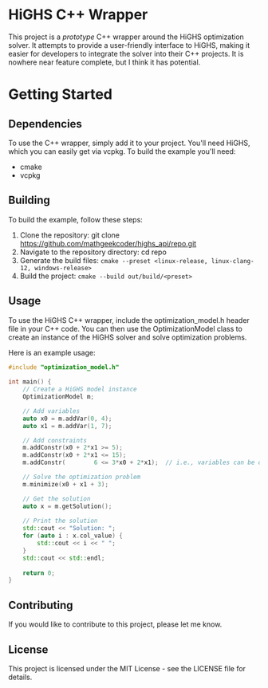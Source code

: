 # HiGHS C++ Wrapper
This project is a *prototype* C++ wrapper around the HiGHS optimization solver. It attempts to provide a user-friendly interface to HiGHS, making it easier for developers to integrate the solver into their C++ projects.  It is nowhere near feature complete, but I think it has potential.

# Getting Started
## Dependencies
To use the C++ wrapper, simply add it to your project.  You'll need HiGHS, which you can easily get via vcpkg.  To build the example you'll need:

- cmake
- vcpkg

## Building
To build the example, follow these steps:

1. Clone the repository: git clone https://github.com/mathgeekcoder/highs_api/repo.git
2. Navigate to the repository directory: cd repo
3. Generate the build files: `cmake --preset <linux-release, linux-clang-12, windows-release>`
4. Build the project: `cmake --build out/build/<preset>`

## Usage
To use the HiGHS C++ wrapper, include the optimization_model.h header file in your C++ code. You can then use the OptimizationModel class to create an instance of the HiGHS solver and solve optimization problems.

Here is an example usage:

```C++
#include "optimization_model.h"  
  
int main() {  
    // Create a HiGHS model instance  
    OptimizationModel m;

    // Add variables
    auto x0 = m.addVar(0, 4);
    auto x1 = m.addVar(1, 7);

    // Add constraints
    m.addConstr(x0 + 2*x1 >= 5);
    m.addConstr(x0 + 2*x1 <= 15);
    m.addConstr(        6 <= 3*x0 + 2*x1);  // i.e., variables can be on either side of inequality.

    // Solve the optimization problem  
    m.minimize(x0 + x1 + 3);

    // Get the solution  
    auto x = m.getSolution();  
  
    // Print the solution  
    std::cout << "Solution: ";  
    for (auto i : x.col_value) {  
        std::cout << i << " ";  
    }  
    std::cout << std::endl;  
  
    return 0;  
}
```

## Contributing
If you would like to contribute to this project, please let me know.

## License
This project is licensed under the MIT License - see the LICENSE file for details.
